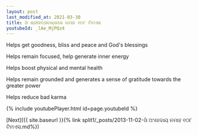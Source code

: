 ```yaml
---
layout: post
last_modified_at: 2021-03-30
title: ଓଁ ଶ୍ରୀଵତ୍ସବାକ୍ଶସେ ନମାହ ୧୦୮ ଟିମଏସ
youtubeId: _lAe_MjPQz4
---
```

 
 
Helps get goodness, bliss and peace and God's blessings
 
Helps remain focused, help generate inner energy 
 
Helps boost physical and mental health 
 
Helps remain grounded and generates a sense of gratitude towards the greater power 
 
Helps reduce bad karma
 
 
 
 


{% include youtubePlayer.html id=page.youtubeId %}
 
[Next]({{ site.baseurl }}{% link  split1/_posts/2013-11-02-ଓଁ ଅଂଣାଦାୟ ନମାହ ୧୦୮ ଟିମଏସ.md%})
 
